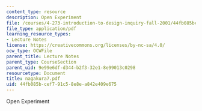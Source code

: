 ```yaml
---
content_type: resource
description: Open Experiment
file: /courses/4-273-introduction-to-design-inquiry-fall-2001/44fb085bcef791c58e8ea842e409e675_nagakura7.pdf
file_type: application/pdf
learning_resource_types:
- Lecture Notes
license: https://creativecommons.org/licenses/by-nc-sa/4.0/
ocw_type: OCWFile
parent_title: Lecture Notes
parent_type: CourseSection
parent_uid: 9e99e6df-d344-b2f3-32e1-8e99013c0298
resourcetype: Document
title: nagakura7.pdf
uid: 44fb085b-cef7-91c5-8e8e-a842e409e675
---
```

Open Experiment